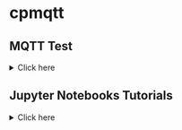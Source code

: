 # cpmqtt

## MQTT Test

<details>
<summary>Click here</summary>

 #### ***MQTTBroker Class - Test***:
 * [x] Kan håndtere MQTTx app forbinder til enheden
    * [x] Kan modtage beskeder fra MQTTx app
    * [ ] Kan sende beskeder til MQTTx app - ***fejler MQTTx afbryder forbindelsen***
 * [x] Kan håndtere Android App myMQTT forbinder til enheden
   * [x] Kan modtage beskeder fra Android App myMQTT
   * [x] Kan sende beskeder til Android App myMQTT
 * [x] Kan håndtere at ESP32 `uMQTT.robust` forbinder til enheden
   * [x] Kan modtage beskeder fra ESP32 `uMQTT.robust`
   * [x] Kan sende beskeder til ESP32 `uMQTT.robust`

 #### ***mqtt klienter Ping/Pong - Test***:
 * [x] Kan forbinde til RPI Zero Broker
     * [x] sende beskeder
     * [x] modtage beskeder
 * [x] Kan forbinde til ESP32 Broker
     * [x] sende beskeder
     * [x] modtage beskeder

</details>

## Jupyter Notebooks Tutorials

<details>
<summary>Click here</summary>

- [x] MicroPython intro
- [x] MicroPython intro opgaver
- [ ] WIP: installation af VSCode, PyMakr og jupyter notebook
- [x] Test af inbygget RGB LED
- [x] RGB LED strip
- [ ] Test af udlæsning af data fra BME280
- [ ] OLED Display
- [ ] Steppermotor
- [ ] LED og formodstande

   - [ ] Intro til MQTT's virkemåde
   - [ ] test af MQTTx, der skal forbindes til en "frivillig" access point og broker. Subscribe og publish beskeder mellem pirater
   - [ ] intro til WiFi som access point og station
   - [ ] opsætning af egen broker på ESP32, test med MQTTx sammen med en med-pirat
   - [ ] opsætning af klient, der for binder til broker. Test publish og subscribe MQTTx. eventuelt ekstra opgaver med at sende data fra BME280
   - [ ] Intro Node-Red dashboard. sende målinger fra BME280 til dashboard

## mqttx-cli

Publish

```sh
mqttx pub -t topic -m the-message -q 1 -V 3.1.1
```

Subscribe

```sh
mqttx sub -t topic -q 1 -V 3.1.1
```
## ESP32-C3

Flash

```sh
brew install esptool
```

or

```sh
pip install esptool
```

Download image from <https://micropython.org/download/ESP32_GENERIC/>

Flash ESP32:

```sh
esptool.py --chip esp32 --port /dev/cu.usbserial-145230 erase_flash
esptool.py --chip esp32 --port /dev/cu.usbserial-145230 --baud 460800 write_flash -z 0x1000 ./esp32/ESP32_GENERIC-20240602-v1.23.0.bin
```
